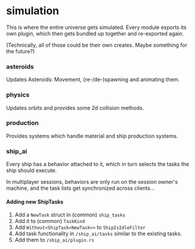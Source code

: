 # simulation
This is where the entire universe gets simulated. Every module exports its own plugin, which then gets bundled up together and re-exported again.

(Technically, all of those could be their own creates. Maybe something for the future?)

### asteroids
Updates Asteroids: Movement, (re-/de-)spawning and animating them.

### physics
Updates orbits and provides some 2d collision methods.

### production
Provides systems which handle material and ship production systems.

### ship_ai
Every ship has a behavior attached to it, which in turn selects the tasks the ship should execute.

In multiplayer sessions, behaviors are only run on the session owner's machine, and the task lists get synchronized across clients...

#### Adding new ShipTasks
1. Add a `NewTask` struct in (common) `ship_tasks`
2. Add it to (common) `TaskKind`
3. Add `Without<ShipTask<NewTask>>` to `ShipIsIdleFilter`
4. Add task functionality in `/ship_ai/tasks` similar to the existing tasks.
5. Add them to `/ship_ai/plugin.rs`